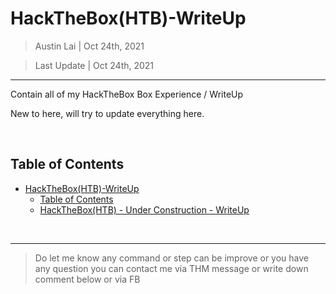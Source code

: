 # HackTheBox(HTB)-WriteUp

> Austin Lai | Oct 24th, 2021

> Last Update | Oct 24th, 2021

---

<!-- Description -->

Contain all of my HackTheBox Box Experience / WriteUp

New to here, will try to update everything here.

<!-- /Description -->

<br />

## Table of Contents

<!-- TOC -->

- [HackTheBox(HTB)-WriteUp](#hacktheboxhtb-writeup)
    - [Table of Contents](#table-of-contents)
    - [HackTheBox(HTB) - Under Construction - WriteUp](https://github.com/austin-lai/HackTheBox-WriteUp/tree/main/HackTheBox(HTB)-Under%20Construction)

<!-- /TOC -->

<br />

---

> Do let me know any command or step can be improve or you have any question you can contact me via THM message or write down comment below or via FB




